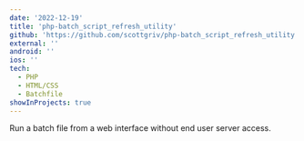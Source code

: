 ```yaml
---
date: '2022-12-19'
title: 'php-batch_script_refresh_utility'
github: 'https://github.com/scottgriv/php-batch_script_refresh_utility'
external: ''
android: ''
ios: ''
tech:
  - PHP
  - HTML/CSS
  - Batchfile
showInProjects: true
---
```


Run a batch file from a web interface without end user server access.
